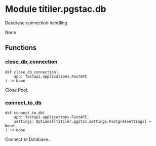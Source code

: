 # Module titiler.pgstac.db

Database connection handling.

None

## Functions

    
### close_db_connection

```python3
def close_db_connection(
    app: fastapi.applications.FastAPI
) -> None
```

    
Close Pool.

    
### connect_to_db

```python3
def connect_to_db(
    app: fastapi.applications.FastAPI,
    settings: Optional[titiler.pgstac.settings.PostgresSettings] = None
) -> None
```

    
Connect to Database.
